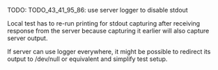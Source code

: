 
TODO: TODO_43_41_95_86: use server logger to disable stdout

Local test has to re-run printing for stdout capturing after receiving response from the server
because capturing it earlier will also capture server output.

If server can use logger everywhere, it might be possible to redirect its output to /dev/null or equivalent
and simplify test setup.

